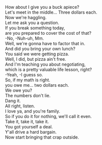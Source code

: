 
How about I give you a buck apiece?           
Let's meet in the middle... Three dollars each.          
Now we're haggling.          
Let me ask you a question.          
If you break something today,          
are you prepared to cover the cost of that?          
-No, -Nuh-uh, Mm.          
Well, we're gonna have to factor that in.          
And did you bring your own lunch?          
You said we were getting pizza.          
Well, I did, but pizza ain't free.          
And I'm teaching you about negotiating,          
which is a pretty valuable life lesson, right?          
-Yeah, -I guess so.          
So, if my math is right.          
you owe me... two dollars each.          
We owe you?          
The numbers don't lie.          
Dang it.          
All right, listen.          
I love ya, and you're family.          
So if you do it for nothing, we'll call it even.          
Take it, take it, take it.          
You got yourself a deal.          
Y'all drive a hard bargain.          
Now start bringing that crap outside.          




